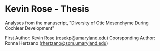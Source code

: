 # Kevin Rose - Thesis

Analyses from the manuscript, "Diversity of Otic Mesenchyme During Cochlear Development"

First Author: Kevin Rose (rosekp@umaryland.edu)
Coorsponding Author: Ronna Hertzano (rhertzano@som.umaryland.edu)